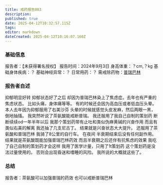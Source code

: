 ```yaml
---
title: 戒药报告003
description: 
published: true
date: 2025-04-12T10:32:57.115Z
tags: 
editor: markdown
dateCreated: 2025-04-12T10:16:07.160Z
---
```


### 基础信息
报告者：【未获得署名授权】
报告时间：2024年9月3日
身高体重：？cm,？kg
基础身体疾病：？
基础神经异常：？
日常用药：？
需戒除药物：[普瑞巴林](/drug/PR80)
### 报告者自述
抑郁明显好转
抑郁状态好了之后
却因为普瑞巴林染上了焦虑症。去年也有严重的焦虑状态。
比如头痛，身体痛等等。
有的时候还会因为高血压或者低血压头晕。
本人去年因为抑郁服用了右美沙芬
头晕的时候就感觉头皮发麻，然后两眼一黑，倒地抽搐。
我突然听说了茶氨酸能戒断普瑞。
我还服用了我自己自制的策划药
断断续续od一年半年以后
我那个策划药带有止吐和类似伪麻黄碱的兴奋作用
而且有类似右美的解离
我还抽了几支尼古丁。
结果就是兴奋状态大大提升。
还服用了茶氨酸和普瑞巴林
我骑了8公里的自行车。
在夜间
半衰期结束后没有任何副作用。
结果就是茶氨酸既能加强普瑞巴林药效
而且半衰期之后还伴有抗焦虑的效果
我吃了自己自制的策划药才会这样
我用了医学计量，只用了1t策划药
这个策划药是没法过量使用的。
否则会出现昏迷和嗜睡的风险。
我所说的大概就这些了。

### 总结
报告者：茶氨酸可以加强普瑞的药效 也可以戒断普瑞巴林
